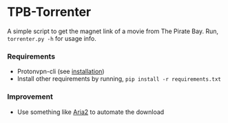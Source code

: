 # TPB-Torrenter

A simple script to get the magnet link of a movie from The Pirate Bay. Run, `torrenter.py -h` for usage info.

### Requirements

- Protonvpn-cli (see [installation](https://protonvpn.com/support/linux-vpn-tool/))
- Install other requirements by running, `pip install -r requirements.txt`

### Improvement 

- Use something like [Aria2](https://aria2.github.io/) to automate the download
